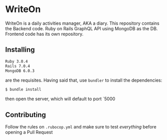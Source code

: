 # WriteOn

WriteOn is a daily activities manager, AKA a diary.
This repository contains the Backend code. Ruby on Rails GraphQL API using
MongoDB as the DB. Frontend code has its own repository.

## Installing

```sh
Ruby 3.0.4
Rails 7.0.4
MongoDB 6.0.3
```

are the requisites. Having said that, use `bundler` to install the dependencies:

`$ bundle install`

then open the server, which will default to port `5000

## Contributing

Follow the rules on `.rubocop.yml` and make sure to test _everything_ before
opening a Pull Request

